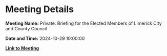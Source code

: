 # Meeting Details

**Meeting Name:** Private: Briefing for the Elected Members of Limerick City and County Council

**Date and Time:** 2024-10-29 10:00:00

**[Link to Meeting](https://www.limerick.ie/council/whats-on/private-briefing-for-the-elected-members-of-limerick-city-and-county-council-10)**
